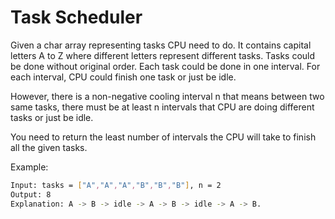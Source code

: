 # Task Scheduler

Given a char array representing tasks CPU need to do. It contains capital letters A to Z where different letters represent different tasks. Tasks could be done without original order. Each task could be done in one interval. For each interval, CPU could finish one task or just be idle.

However, there is a non-negative cooling interval n that means between two same tasks, there must be at least n intervals that CPU are doing different tasks or just be idle.

You need to return the least number of intervals the CPU will take to finish all the given tasks.

Example:

```bash
Input: tasks = ["A","A","A","B","B","B"], n = 2
Output: 8
Explanation: A -> B -> idle -> A -> B -> idle -> A -> B.
```